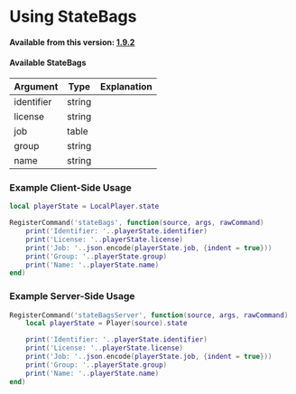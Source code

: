 # Using StateBags

#### Available from this version: [1.9.2](https://github.com/esx-framework/esx_core/releases/tag/1.9.2)

#### Available StateBags

| Argument   | Type   | Explanation |
| ---------- | ------ | ----------- |
| identifier | string |             |
| license    | string |             |
| job        | table  |             |
| group      | string |             |
| name       | string |             |

### Example Client-Side Usage

```lua
local playerState = LocalPlayer.state

RegisterCommand('stateBags', function(source, args, rawCommand)
    print('Identifier: '..playerState.identifier)
    print('License: '..playerState.license)
    print('Job: '..json.encode(playerState.job, {indent = true}))
    print('Group: '..playerState.group)
    print('Name: '..playerState.name)
end)
```

### Example Server-Side Usage

```lua
RegisterCommand('stateBagsServer', function(source, args, rawCommand)
    local playerState = Player(source).state

    print('Identifier: '..playerState.identifier)
    print('License: '..playerState.license)
    print('Job: '..json.encode(playerState.job, {indent = true}))
    print('Group: '..playerState.group)
    print('Name: '..playerState.name)
end)
```
